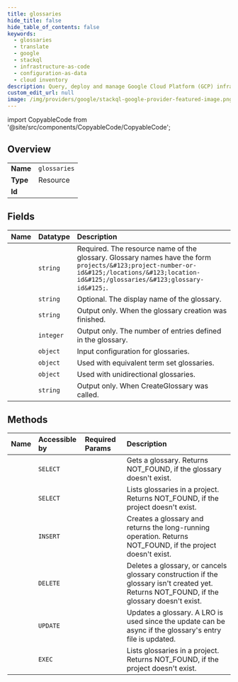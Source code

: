 ```yaml
---
title: glossaries
hide_title: false
hide_table_of_contents: false
keywords:
  - glossaries
  - translate
  - google    
  - stackql
  - infrastructure-as-code
  - configuration-as-data
  - cloud inventory
description: Query, deploy and manage Google Cloud Platform (GCP) infrastructure and resources using SQL
custom_edit_url: null
image: /img/providers/google/stackql-google-provider-featured-image.png
---
```


import CopyableCode from '@site/src/components/CopyableCode/CopyableCode';




## Overview
<table><tbody>
<tr><td><b>Name</b></td><td><code>glossaries</code></td></tr>
<tr><td><b>Type</b></td><td>Resource</td></tr>
<tr><td><b>Id</b></td><td><CopyableCode code="google.translate.glossaries" /></td></tr>
</tbody></table>

## Fields
| Name | Datatype | Description |
|:-----|:---------|:------------|
| <CopyableCode code="name" /> | `string` | Required. The resource name of the glossary. Glossary names have the form `projects/&#123;project-number-or-id&#125;/locations/&#123;location-id&#125;/glossaries/&#123;glossary-id&#125;`. |
| <CopyableCode code="displayName" /> | `string` | Optional. The display name of the glossary. |
| <CopyableCode code="endTime" /> | `string` | Output only. When the glossary creation was finished. |
| <CopyableCode code="entryCount" /> | `integer` | Output only. The number of entries defined in the glossary. |
| <CopyableCode code="inputConfig" /> | `object` | Input configuration for glossaries. |
| <CopyableCode code="languageCodesSet" /> | `object` | Used with equivalent term set glossaries. |
| <CopyableCode code="languagePair" /> | `object` | Used with unidirectional glossaries. |
| <CopyableCode code="submitTime" /> | `string` | Output only. When CreateGlossary was called. |
## Methods
| Name | Accessible by | Required Params | Description |
|:-----|:--------------|:----------------|:------------|
| <CopyableCode code="projects_locations_glossaries_get" /> | `SELECT` | <CopyableCode code="glossariesId, locationsId, projectsId" /> | Gets a glossary. Returns NOT_FOUND, if the glossary doesn't exist. |
| <CopyableCode code="projects_locations_glossaries_list" /> | `SELECT` | <CopyableCode code="locationsId, projectsId" /> | Lists glossaries in a project. Returns NOT_FOUND, if the project doesn't exist. |
| <CopyableCode code="projects_locations_glossaries_create" /> | `INSERT` | <CopyableCode code="locationsId, projectsId" /> | Creates a glossary and returns the long-running operation. Returns NOT_FOUND, if the project doesn't exist. |
| <CopyableCode code="projects_locations_glossaries_delete" /> | `DELETE` | <CopyableCode code="glossariesId, locationsId, projectsId" /> | Deletes a glossary, or cancels glossary construction if the glossary isn't created yet. Returns NOT_FOUND, if the glossary doesn't exist. |
| <CopyableCode code="projects_locations_glossaries_patch" /> | `UPDATE` | <CopyableCode code="glossariesId, locationsId, projectsId" /> | Updates a glossary. A LRO is used since the update can be async if the glossary's entry file is updated. |
| <CopyableCode code="_projects_locations_glossaries_list" /> | `EXEC` | <CopyableCode code="locationsId, projectsId" /> | Lists glossaries in a project. Returns NOT_FOUND, if the project doesn't exist. |
